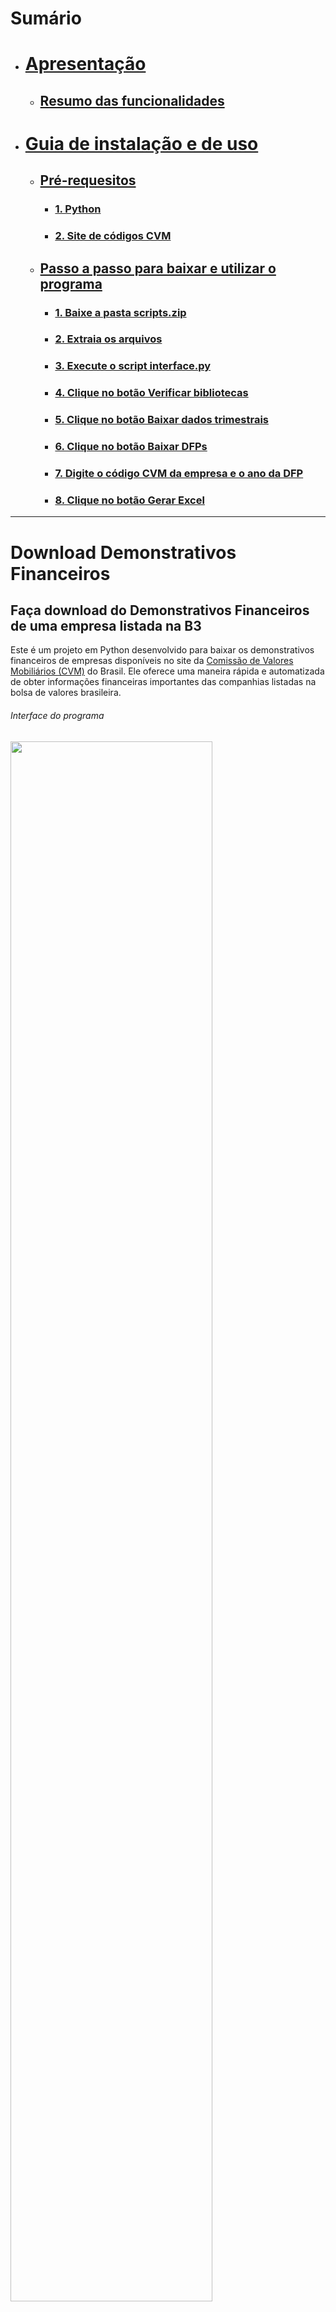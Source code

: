 # Sumário
- # [Apresentação](#download-demonstrativos-financeiros)
  - ## [Resumo das funcionalidades](#resumo_funcionalidades)
- # [Guia de instalação e de uso](#guia)
  - ## [Pré-requesitos](#pre_requisitos)
    - ### [1. Python](#instalar_python)
    - ### [2. Site de códigos CVM](#codigo_cvm)
  - ## [Passo a passo para baixar e utilizar o programa](#como-baixar-e-utilizar-o-programa)
    - ### [1. Baixe a pasta scripts.zip](#baixar_pasta_script)
    - ### [2. Extraia os arquivos](#extrair_pasta_script)
    - ### [3. Execute o script interface.py](#executar_interface)
    - ### [4. Clique no botão Verificar bibliotecas](#clicar_botao_verificar_bibliotecas)
    - ### [5. Clique no botão Baixar dados trimestrais](#clicar_botao_baixar_dados_trimestrais)
    - ### [6. Clique no botão Baixar DFPs](#clicar_botao_baixar_dfps)
    - ### [7. Digite o código CVM da empresa e o ano da DFP](#inputs)
    - ### [8. Clique no botão Gerar Excel](#clicar_botao_gerar_excel)
   
------------------------

# Download Demonstrativos Financeiros

## Faça download do Demonstrativos Financeiros de uma empresa listada na B3 

Este é um projeto em Python desenvolvido para baixar os demonstrativos financeiros de empresas disponíveis no site da [Comissão de Valores Mobiliários (CVM)](https://dados.cvm.gov.br/) do Brasil. Ele oferece uma maneira rápida e automatizada de obter informações financeiras importantes das companhias listadas na bolsa de valores brasileira.

###### Interface do programa
<img align="center" width='80%' src="https://i.postimg.cc/4xk3sNB8/user-interface.png">

<a name="resumo_funcionalidades"></a>
## Resumo das funcionalidades
- **Download Automatizado**: O programa baixa automaticamente os demonstrativos financeiros da empresa desejada;
- **Dados Abertos e Acessíveis**: Os dados são obtidos a partir do site oficial da CVM;
- **Flexibilidade de Seleção**: O usuário pode fornecer o código CVM da empresa e o ano desejado para baixar os dados específicos.

- No arquivo Excel gerado, são disponibilizados os dados de:

    - Balanço Patrimonial Ativo (BPA) Consolidado
    - Balanço Patrimonial Passivo (BPP) Consolidado
    - Demonstração de Fluxo de Caixa (DFC) Consolidado
    - Demonstração de Resultado (DRE) Consolidado

###### Exemplo de Excel gerado pelo programa
<img align="center" width='100%' src="https://i.postimg.cc/cCXmRbCj/planilha.png">

- Link para acessar a planilha: [https://docs.google.com](https://docs.google.com/spreadsheets/d/18aJ9YykdlPfqjOoxF577g4grvyuqFuht/edit?usp=sharing&ouid=103571908927816967898&rtpof=true&sd=true)
------------------------

<a name="guia"></a>
# Guia de instalação e de uso

<a name="pre_requisitos"></a>
## Pré-requisitos


<a name="instalar_python"></a>
### 1. Instale o Python em seu computador

- É **necessário** que o usuário tenha Python instalado em sua máquina

- Acesse [python.org](https://www.python.org/downloads/) e baixe Python para seu sistema operacional

> [!WARNING]
> ***Certifique-se de marcar a opção Add python.exe to PATH!***
  
###### Instalador do Python
<img align="center" width='65%' src="https://i.postimg.cc/wxkf5Tp4/python-installer.png">

<a name="codigo_cvm"></a>
### 2. Site de códigos CVM
> [!IMPORTANT]
> Acesse o site abaixo para encontrar os códigos CVM das empresas
- Os códigos CVM das empresas podem ser encontrados no site: [https://cvmweb.cvm.gov.br/](https://cvmweb.cvm.gov.br/SWB/Sistemas/SCW/CPublica/CiaAb/FormBuscaCiaAbOrdAlf.aspx?LetraInicial=A)
------------------------

## Como baixar e utilizar o programa

<a name="baixar_pasta_script"></a>
### 1. Baixe a pasta [filtro_cvm.zip](https://github.com/mathgone/Download-Demonstrativos-Financeiros-Padronizados/blob/main/filtro_cvm.zip)
------------------------

<a name="extrair_pasta_script"></a>
### 2. Extraia os arquivos

> [!IMPORTANT]
> Para garantir o funcionamento do programa, mantenha todos os arquivos extraídos em um único diretório.

###### Extração de arquivos zip
<img align="center" width='50%' src="https://i.postimg.cc/zG6jjFMv/extract-image.png">

------------------------

<a name="executar_interface"></a>
### 3. Execute o script [interface.py](https://github.com/mathgone/Download-Demonstrativos-Financeiros-Padronizados/blob/main/filtro_cvm/interface.py)

> [!TIP]
> Segurando a tecla ALT, você pode arrastar o arquivo interface.py para outro diretório para criar um atalho.

###### Interface do programa
<img align="center" width='80%' src="https://i.postimg.cc/4xk3sNB8/user-interface.png">

------------------------

<a name="clicar_botao_verificar_bibliotecas"></a>
### 4. Clique no botão <img align="center" width="33%" src="https://i.postimg.cc/YSy0cNVF/verificar-bibliotecas.png"> 

- Este botão irá executar o script [setup.py](https://github.com/mathgone/Download-Demonstrativos-Financeiros-Padronizados/blob/main/filtro_cvm/setup.py)
- Será feito o download de todos os módulos necessários para o funcionamento do programa
------------------------

<a name="clicar_botao_baixar_dados_trimestrais"></a>
### 5. Clique no botão <img align="center" width='33%' src="https://i.postimg.cc/7PJGkcqZ/baixar-dados-trimestrais.png">

- Este botão irá executar o script [donwload_dados_itr.py](https://github.com/mathgone/Download-Demonstrativos-Financeiros-Padronizados/blob/main/filtro_cvm/download_dados_itr.py)
- Será realizado o download das [ITRs (2011 - 2023)](https://dados.cvm.gov.br/dados/CIA_ABERTA/DOC/ITR/DADOS/) de Companias Abertas
- Os dados serão salvos na pasta **dados_cvm_itr**
------------------------

<a name="clicar_botao_baixar_dfps"></a>
### 6. Clique no botão <img align='center' width='33%' src="https://i.postimg.cc/7Z9b9rnm/baixar-dfps.png">

- Este botão irá executar o script [donwload_dados_dfp.py](https://github.com/mathgone/Download-Demonstrativos-Financeiros-Padronizados/blob/main/filtro_cvm/download_dados_dfp.py)
- Será realizado o download dos [DFPs Demonstrativo Financeiro Padronizado) (2010 - 2023)](https://dados.cvm.gov.br/dados/CIA_ABERTA/DOC/DFP/DADOS/) de Companias Abertas
- Os dados serão salvos na pasta **dados_cvm_dfp**
------------------------

<a name="inputs"></a>
### 7. Digite o código CVM da empresa e o ano da DFP
> [!IMPORTANT]
> Acesse o site para encontrar os códigos CVM das empresas
- Os códigos CVM das empresas podem ser encontrados [aqui](https://cvmweb.cvm.gov.br/SWB/Sistemas/SCW/CPublica/CiaAb/FormBuscaCiaAbOrdAlf.aspx?LetraInicial=A)

###### Empresa: ALPARGATAS S.A. | Ano: 2023
<img align="center" width='80%' src="https://i.postimg.cc/j2WhCnFn/user-interface-inputs.png">

------------------------

<a name="clicar_botao_gerar_excel"></a>
### 8. Clique no botão <img align='center' width='20%' src='https://i.postimg.cc/W44zfY9j/generate-excel.png'>
- Este botão irá executar o script [filtro.py](https://github.com/mathgone/Download-Demonstrativos-Financeiros-Padronizados/blob/main/filtro_cvm/filtro.py)
- Um [arquivo Excel](https://github.com/mathgone/Download-Demonstrativos-Financeiros-Padronizados/blob/main/ALPARGATAS%20S.A._2023.xlsx) será gerado com as especificações dadas
  - Link para acessar a planilha: [https://docs.google.com](https://docs.google.com/spreadsheets/d/18aJ9YykdlPfqjOoxF577g4grvyuqFuht/edit?usp=sharing&ouid=103571908927816967898&rtpof=true&sd=true)
